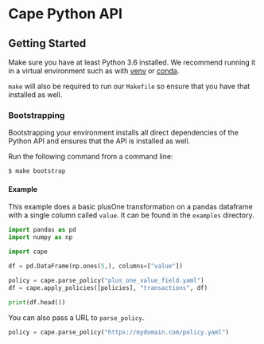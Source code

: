 # Cape Python API

## Getting Started

Make sure you have at least Python 3.6 installed. We recommend running it in a virtual environment
such as with [venv](https://docs.python.org/3/library/venv.html) or
[conda](https://www.anaconda.com/products/individual).

`make` will also be required to run our `Makefile` so ensure that you have that installed as well.

### Bootstrapping

Bootstrapping your environment installs all direct dependencies of the Python API
and ensures that the API is installed as well.

Run the following command from a command line:

```bash
$ make bootstrap
```

#### Example

This example does a basic plusOne transformation on a pandas dataframe with a single column called `value`. It can be
found in the `examples` directory.

```python
import pandas as pd
import numpy as np

import cape

df = pd.DataFrame(np.ones(5,), columns=["value"])

policy = cape.parse_policy("plus_one_value_field.yaml")
df = cape.apply_policies([policies], "transactions", df)

print(df.head())
```

You can also pass a URL to `parse_policy`.

```python
policy = cape.parse_policy("https://mydomain.com/policy.yaml")
```
